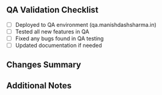 ## QA Validation Checklist

- [ ] Deployed to QA environment (qa.manishdashsharma.in)
- [ ] Tested all new features in QA
- [ ] Fixed any bugs found in QA testing
- [ ] Updated documentation if needed

## Changes Summary

<!-- Provide a summary of the changes in this PR -->

## Additional Notes

<!-- Any additional information that reviewers should know -->